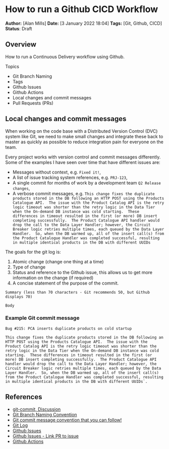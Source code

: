 # How to run a Github CICD Workflow

**Author:** [Alan Mills]
**Date:** [3 January 2022 18:04]
**Tags:** [Git, Github, CICD]
**Status**: Draft

## Overview

How to run a Continuous Delivery workflow using Github.

Topics

* Git Branch Naming
* Tags
* Github Issues
* Github Actions
* Local changes and commit messages
* Pull Requests (PRs)

## Local changes and commit messages

When working on the code base with a Distributed Version Control (DVC) system like Git, we need to make small changes and integrate these back to master as quickly as possible to reduce integration pain for everyone on the team.

Every project works with version control and commit messages differently.  Some of the examples I have seen over time that have different issues are:

* Messages without context, e.g. `Fixed it!`,
* A list of issue tracking system references, e.g. `PRJ-123`, 
* A single commit for months of work by a development team `Q2 Release changes`,
* A verbose commit messages, e.g. `This change fixes the duplicate products stored in the DB following an HTTP POST using the Products Catalogue API.  The issue with the Product Catalog API is the retry logic timeout was shorter than the retry logic in the Data Tier when the On-demand DB instance was cold starting.  These differences in timeout resulted in the first (or more) DB insert completing successfully.  The Product Catalogue API handler would drop the call to the Data Layer Handler; however, the Circuit Breaker logic retries multiple times, each queued by the Data Layer Handler.  So, when the DB warmed up, all of the insert call(s) from the Product Catalogue Handler was completed successful, resulting in multiple identical products in the DB with different UUIDs`

The goals for the git log is:

1. Atomic change (change one thing at a time)
2. Type of change
3. Status and reference to the Github issue, this allows us to get more information on the change (if required)
4. A concise statement of the purpose of the commit.

```Git
Summary (less than 70 characters - Git recommends 50, but Github displays 70)

Body
```

### Example Git commit message

```Git
Bug #215: PCA inserts duplicate products on cold startup

This change fixes the duplicate products stored in the DB following an HTTP POST using the Products Catalogue API.  The issue with the Product Catalog API is the retry logic timeout was shorter than the retry logic in the Data Tier when the On-demand DB instance was cold starting.  These differences in timeout resulted in the first (or more) DB insert completing successfully.  The Product Catalogue API handler would drop the call to the Data Layer Handler; however, the Circuit Breaker logic retries multiple times, each queued by the Data Layer Handler.  So, when the DB warmed up, all of the insert call(s) from the Product Catalogue Handler was completed successful, resulting in multiple identical products in the DB with different UUIDs`.
```

## References

* [git-commit, Discussion](https://git-scm.com/docs/git-commit#_discussion)
* [Git Branch Naming Convention](https://dev.to/couchcamote/git-branching-name-convention-cch)
* [Git commit message convention that you can follow!](https://dev.to/i5han3/git-commit-message-convention-that-you-can-follow-1709)
* [Git Log](https://www.toolsqa.com/git/git-log/)
* [Github Issues](https://docs.github.com/en/issues)
* [Github Issues - Link PR to issue](https://docs.github.com/en/issues/tracking-your-work-with-issues/linking-a-pull-request-to-an-issue)
* [Github Actions](https://docs.github.com/en/actions)